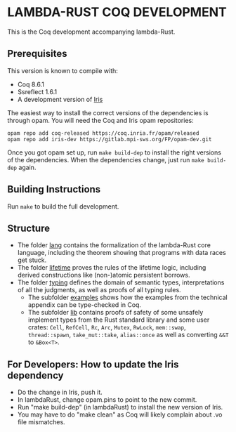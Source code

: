 # LAMBDA-RUST COQ DEVELOPMENT

This is the Coq development accompanying lambda-Rust.

## Prerequisites

This version is known to compile with:

 - Coq 8.6.1
 - Ssreflect 1.6.1
 - A development version of [Iris](https://gitlab.mpi-sws.org/FP/iris-coq/)

The easiest way to install the correct versions of the dependencies is through
opam.  You will need the Coq and Iris opam repositories:

    opam repo add coq-released https://coq.inria.fr/opam/released
    opam repo add iris-dev https://gitlab.mpi-sws.org/FP/opam-dev.git

Once you got opam set up, run `make build-dep` to install the right versions
of the dependencies.  When the dependencies change, just run `make build-dep`
again.

## Building Instructions

Run `make` to build the full development.

## Structure

* The folder [lang](theories/lang) contains the formalization of the lambda-Rust
  core language, including the theorem showing that programs with data races get
  stuck.
* The folder [lifetime](theories/lifetime) proves the rules of the lifetime
  logic, including derived constructions like (non-)atomic persistent borrows.
* The folder [typing](theories/typing) defines the domain of semantic types,
  interpretations of all the judgments, as well as proofs of all typing rules.
  * The subfolder [examples](theories/typing/examples) shows how the examples
    from the technical appendix can be type-checked in Coq.
  * The subfolder [lib](theories/typing/lib) contains proofs of safety of some
    unsafely implement types from the Rust standard library and some user
    crates: `Cell`, `RefCell`, `Rc`, `Arc`, `Mutex`, `RwLock`, `mem::swap`,
    `thread::spawn`, `take_mut::take`, `alias::once` as well as converting `&&T`
    to `&Box<T>`.

## For Developers: How to update the Iris dependency

* Do the change in Iris, push it.
* In lambdaRust, change opam.pins to point to the new commit.
* Run "make build-dep" (in lambdaRust) to install the new version of Iris.
* You may have to do "make clean" as Coq will likely complain about .vo file
  mismatches.
